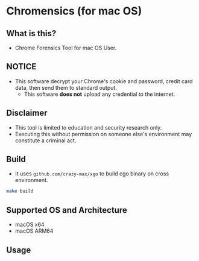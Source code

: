 # Chromensics (for mac OS)



## What is this?
- Chrome Forensics Tool for mac OS User.

## NOTICE
- This software decrypt your Chrome's cookie and password, credit card data, then send them to standard output.
    - This software **does not** upload any credential to the internet.

## Disclaimer
- This tool is limited to education and security research only.
- Executing this without permission on someone else's environment may constitute a criminal act.

## Build
- It uses `github.com/crazy-max/xgo` to build cgo binary on cross environment.
```bash
make build
```

## Supported OS and Architecture
- macOS x64
- macOS ARM64

## Usage